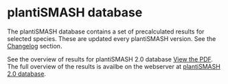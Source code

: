# plantiSMASH database

The plantiSMASH database contains a set of precalculated results for selected species. These are updated every plantiSMASH version. See the [Changelog](../changelog/index.md) section. 

See the overview of results for plantiSMASH 2.0 database [View the PDF](../assets/images/BGCcount_tree_v2.pdf). The full overview of the results is availbe on the webserver at [plantiSMASH 2.0 database](https://plantismash.bioinformatics.nl/precalc/v2/). 